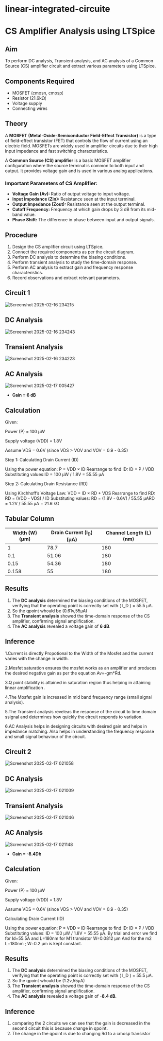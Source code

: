 # linear-integrated-circuite
# CS Amplifier Analysis using LTSpice

## Aim
To perform DC analysis, Transient analysis, and AC analysis of a Common Source (CS) amplifier circuit and extract various parameters using LTSpice.

## Components Required
- MOSFET (cmosn, cmosp)
- Resistor (21.6kΩ)
- Voltage supply
- Connecting wires

## Theory
A **MOSFET (Metal-Oxide-Semiconductor Field-Effect Transistor)** is a type of field-effect transistor (FET) that controls the flow of current using an electric field. MOSFETs are widely used in amplifier circuits due to their high input impedance and fast switching characteristics.

A **Common Source (CS) amplifier** is a basic MOSFET amplifier configuration where the source terminal is common to both input and output. It provides voltage gain and is used in various analog applications.

### Important Parameters of CS Amplifier:
- **Voltage Gain (Av):** Ratio of output voltage to input voltage.
- **Input Impedance (Zin):** Resistance seen at the input terminal.
- **Output Impedance (Zout):** Resistance seen at the output terminal.
- **Cutoff Frequency:** Frequency at which gain drops by 3 dB from its mid-band value.
- **Phase Shift:** The difference in phase between input and output signals.

## Procedure
1. Design the CS amplifier circuit using LTSpice.
2. Connect the required components as per the circuit diagram.
3. Perform DC analysis to determine the biasing conditions.
4. Perform transient analysis to study the time-domain response.
5. Perform AC analysis to extract gain and frequency response characteristics.
6. Record observations and extract relevant parameters.

## Circuit 1

![Screenshot 2025-02-16 234215](https://github.com/user-attachments/assets/c42c9c18-4307-46a6-b3cf-a87158ad7bd3)

## DC Analysis

![Screenshot 2025-02-16 234243](https://github.com/user-attachments/assets/b2c545f6-2a6a-4ebb-9676-153865ea6ce9)

## Transient Analysis

![Screenshot 2025-02-16 234223](https://github.com/user-attachments/assets/e223a55a-c952-4780-b4b0-fb22bc2e4f9e)

## AC Analysis

![Screenshot 2025-02-17 005427](https://github.com/user-attachments/assets/4fb2c216-e137-4d78-8891-6be73ddbcd46)

- **Gain = 6 dB**


## Calculation
Given:

Power (P) = 100 µW

Supply voltage (VDD) = 1.8V

Assume VDS = 0.6V (since VDS > VOV and VOV = 0.9 - 0.35)

Step 1: Calculating Drain Current (ID)

Using the power equation:
P = VDD × ID
Rearrange to find ID:
ID = P / VDD
Substituting values:ID = 100 µW / 1.8V = 55.55 µA

Step 2: Calculating Drain Resistance (RD)

Using Kirchhoff’s Voltage Law:
VDD = ID × RD + VDS
Rearrange to find RD:
RD = (VDD - VDS) / ID
Substituting values:
RD = (1.8V - 0.6V) / 55.55 µARD = 1.2V / 55.55 µA = 21.6 kΩ



## Tabular Column
| Width (W) (µm) | Drain Current (I<sub>D</sub>) (µA) | Channel Length (L) (nm) |
|---------------|----------------------|-----------------|
| 1            | 78.7                 | 180             |
| 0.1          | 51.06                | 180             |
| 0.15         | 54.36                | 180             |
| 0.158        | 55                   | 180             |


## Results
1. The **DC analysis** determined the biasing conditions of the MOSFET, verifying that the operating point is correctly set with \( I_D \) = 55.5 µA.
2. So the qpoint whould be (0.61v,55µA)
3. The **Transient analysis** showed the time-domain response of the CS amplifier, confirming signal amplification.
4. The **AC analysis** revealed a voltage gain of **6 dB**.

## Inference
1.Current is directly Propotional to the Width of the Mosfet and the current varies with the change in width.

2.Mosfet saturation ensures the mosfet works as an amplifier and produces the desired negative gain as per the equation Av=-gm*Rd.

3.Q point stability is attained in saturation region thus helping in attaining linear amplification .

4.The Mosfet gain is increased in mid band frequency range (small signal analysis).

5.The Transient analysis reveleas the response of the circuit to time domain ssignal and determines how quickly the circuit responds to variation.

6.AC Analysis helps in designing circuits with desired gain and helps in impedance matching.
Also helps in understanding the frequency response and small signal behaviour of the circuit.


## Circuit 2

![Screenshot 2025-02-17 021058](https://github.com/user-attachments/assets/a42b557c-d83f-4fc3-8f57-298f17f72aaa)

## DC Analysis

![Screenshot 2025-02-17 021009](https://github.com/user-attachments/assets/bd13f5aa-f471-4110-b6fb-f21e85511a86)

## Transient Analysis

![Screenshot 2025-02-17 021046](https://github.com/user-attachments/assets/2b3c26f3-90ba-4b05-8ce4-ba7a159ba46e)

## AC Analysis

![Screenshot 2025-02-17 021148](https://github.com/user-attachments/assets/f6589f3c-2ac8-4ab8-a36f-8eead98aa748)

- **Gain = -8.4Db**

## Calculation
Given:

Power (P) = 100 µW

Supply voltage (VDD) = 1.8V

Assume VDS = 0.6V (since VDS > VOV and VOV = 0.9 - 0.35)

Calculating Drain Current (ID)

Using the power equation:
P = VDD × ID
Rearrange to find ID:
ID = P / VDD
Substituting values:
ID = 100 µW / 1.8V = 55.55 µA.
By trial and error we find for Id=55.5A and L=180nm for M1 transistor W=0.0812 µm
And for the m2
L=180nm ; W=0.2 µm is kept constant.



## Results
1. The **DC analysis** determined the biasing conditions of the MOSFET, verifying that the operating point is correctly set with \( I_D \) = 55.5 µA.
2. So the qpoint whould be (1.2v,55µA)
3. The **Transient analysis** showed the time-domain response of the CS amplifier, confirming signal amplification.
4. The **AC analysis** revealed a voltage gain of **-8.4 dB**.

## Inference
1. comparing the 2 circuits we can see that the gain is decreased in the second circuit this is because change in qpoint.
2. The change in the qpoint is due to changing Rd to a cmosp transistor














